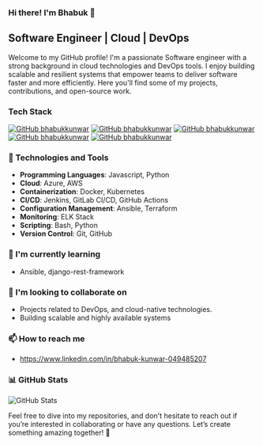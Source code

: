 ### Hi there! I'm Bhabuk 👋

## Software Engineer | Cloud | DevOps

Welcome to my GitHub profile! I'm a passionate Software engineer with a strong background in cloud technologies and DevOps tools. I enjoy building scalable and resilient systems that empower teams to deliver software faster and more efficiently. Here you'll find some of my projects, contributions, and open-source work.

### Tech Stack
[![GitHub bhabukkunwar](https://img.shields.io/badge/Azure-%23007FFF?style=for-the-badge&logoColor=white)](https://azure.microsoft.com)
[![GitHub bhabukkunwar](https://img.shields.io/badge/Amazon_AWS-FF9900?style=for-the-badge&logo=amazonaws&logoColor=white)](https://aws.amazon.com/)
[![GitHub bhabukkunwar](https://img.shields.io/badge/Terraform-7B42BC?style=for-the-badge&logo=terraform&logoColor=white)](https://terraform.io)
[![GitHub bhabukkunwar](https://img.shields.io/badge/Docker-2CA5E0?style=for-the-badge&logo=docker&logoColor=white)](https://docker.com/)
[![GitHub bhabukkunwar](https://img.shields.io/badge/Kubernetes-%233970e4?style=for-the-badge&logo=kubernetes&logoColor=white)](https://kubernetes.io/)

### 🔧 Technologies and Tools

- **Programming Languages**: Javascript, Python
- **Cloud**: Azure, AWS
- **Containerization**: Docker, Kubernetes
- **CI/CD**: Jenkins, GitLab CI/CD, GitHub Actions
- **Configuration Management**: Ansible, Terraform
- **Monitoring**: ELK Stack
- **Scripting**: Bash, Python
- **Version Control**: Git, GitHub

### 🌱 I'm currently learning

- Ansible, django-rest-framework

### 👯 I'm looking to collaborate on

- Projects related to DevOps, and cloud-native technologies.
- Building scalable and highly available systems

### 📫 How to reach me

- https://www.linkedin.com/in/bhabuk-kunwar-049485207


### 📊 GitHub Stats

![GitHub Stats](https://github-readme-stats.vercel.app/api?username=bhabukkunwar&show_icons=true&theme=radical)

Feel free to dive into my repositories, and don't hesitate to reach out if you’re interested in collaborating or have any questions. Let’s create something amazing together! 🚀
